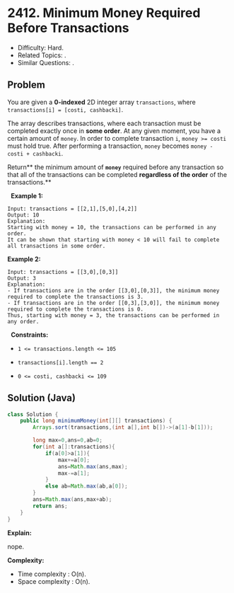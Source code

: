 # 2412. Minimum Money Required Before Transactions

- Difficulty: Hard.
- Related Topics: .
- Similar Questions: .

## Problem

You are given a **0-indexed** 2D integer array ```transactions```, where ```transactions[i] = [costi, cashbacki]```.

The array describes transactions, where each transaction must be completed exactly once in **some order**. At any given moment, you have a certain amount of ```money```. In order to complete transaction ```i```, ```money >= costi``` must hold true. After performing a transaction, ```money``` becomes ```money - costi + cashbacki```.

Return** the minimum amount of **```money```** required before any transaction so that all of the transactions can be completed **regardless of the order** of the transactions.**

 
**Example 1:**

```
Input: transactions = [[2,1],[5,0],[4,2]]
Output: 10
Explanation:
Starting with money = 10, the transactions can be performed in any order.
It can be shown that starting with money < 10 will fail to complete all transactions in some order.
```

**Example 2:**

```
Input: transactions = [[3,0],[0,3]]
Output: 3
Explanation:
- If transactions are in the order [[3,0],[0,3]], the minimum money required to complete the transactions is 3.
- If transactions are in the order [[0,3],[3,0]], the minimum money required to complete the transactions is 0.
Thus, starting with money = 3, the transactions can be performed in any order.
```

 
**Constraints:**


	
- ```1 <= transactions.length <= 105```
	
- ```transactions[i].length == 2```
	
- ```0 <= costi, cashbacki <= 109```



## Solution (Java)

```java
class Solution {
    public long minimumMoney(int[][] transactions) {
        Arrays.sort(transactions,(int a[],int b[])->(a[1]-b[1]));

        long max=0,ans=0,ab=0;
        for(int a[]:transactions){
            if(a[0]>a[1]){
                max+=a[0];
                ans=Math.max(ans,max);
                max-=a[1];
            }
            else ab=Math.max(ab,a[0]);
        }
        ans=Math.max(ans,max+ab);
        return ans;
    }
}
```

**Explain:**

nope.

**Complexity:**

* Time complexity : O(n).
* Space complexity : O(n).
